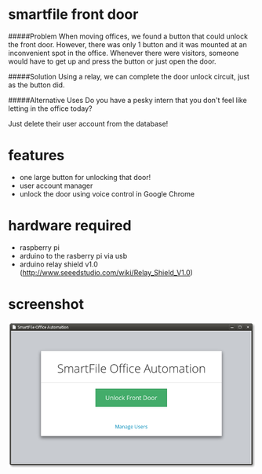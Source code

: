smartfile front door
====================
#####Problem
When moving offices, we found a button that could unlock the front door. However, there was only 1 button and it was mounted at an inconvenient spot in the office. Whenever there were visitors, someone would have to get up and press the button or just open the door.

#####Solution
Using a relay, we can complete the door unlock circuit, just as the button did.

#####Alternative Uses
Do you have a pesky intern that you don't feel like letting in the office today?

Just delete their user account from the database!


features
========
- one large button for unlocking that door!
- user account manager
- unlock the door using voice control in Google Chrome

hardware required
=================
- raspberry pi
- arduino to the rasberry pi via usb
- arduino relay shield v1.0 (http://www.seeedstudio.com/wiki/Relay_Shield_V1.0)

screenshot
==========
![Alt text](/misc/screenshot.png?raw=true "web ui")
